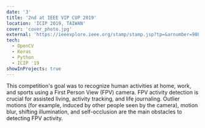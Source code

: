 ```yaml
---
date: '3'
title: '2nd at IEEE VIP CUP 2019'
location: 'ICIP 2019, TAIWAN'
cover: 'cover_photo.jpg'
external: 'https://ieeexplore.ieee.org/stamp/stamp.jsp?tp=&arnumber=9084324'
tech:
  - OpenCV
  - Keras
  - Python
  - ICIP '19
showInProjects: true
---
```


This competition's goal was to recognize human activities at home, work, and sports using a First Person View (FPV) camera. FPV activity detection is crucial for assisted living, activity tracking, and life journaling. Outlier motions (for example, induced by other people seen by the camera), motion blur, shifting illumination, and self-occlusion are the main obstacles to detecting FPV activity.
